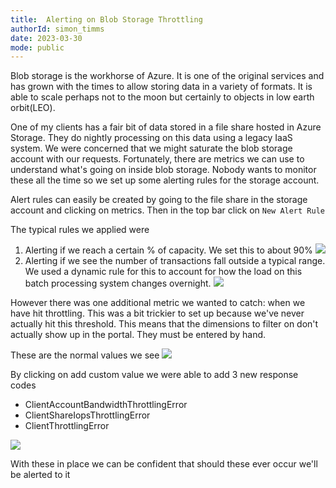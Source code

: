 ```yaml
---
title:  Alerting on Blob Storage Throttling 
authorId: simon_timms
date: 2023-03-30
mode: public 
---
```




Blob storage is the workhorse of Azure. It is one of the original services and has grown with the times to allow storing data in a variety of formats. It is able to scale perhaps not to the moon but certainly to objects in low earth orbit(LEO). 

One of my clients has a fair bit of data stored in a file share hosted in Azure Storage. They do nightly processing on this data using a legacy IaaS system. We were concerned that we might saturate the blob storage account with our requests. Fortunately, there are metrics we can use to understand what's going on inside blob storage. Nobody wants to monitor these all the time so we set up some alerting rules for the storage account. 

Alert rules can easily be created by going to the file share in the storage account and clicking on metrics. Then in the top bar click on `New Alert Rule`

The typical rules we applied were 
1. Alerting if we reach a certain % of capacity. We set this to about 90%
![](/images/2023-03-30-storage-alert-rules.md/2023-03-30-07-32-46.png)
2. Alerting if we see the number of transactions fall outside a typical range. We used a dynamic rule for this to account for how the load on this batch processing system changes overnight. 
![](/images/2023-03-30-storage-alert-rules.md/2023-03-30-07-35-25.png)

However there was one additional metric we wanted to catch: when we have hit throttling. This was a bit trickier to set up because we've never actually hit this threshold. This means that the dimensions to filter on don't actually show up in the portal. They must be entered by hand. 

These are the normal values we see
![](/images/2023-03-30-storage-alert-rules.md/2023-03-30-07-38-07.png)

By clicking on add custom value we were able to add 3 new response codes 

* ClientAccountBandwidthThrottlingError
* ClientShareIopsThrottlingError
* ClientThrottlingError

![](/images/2023-03-30-storage-alert-rules.md/2023-03-30-07-40-59.png)

With these in place we can be confident that should these ever occur we'll be alerted to it